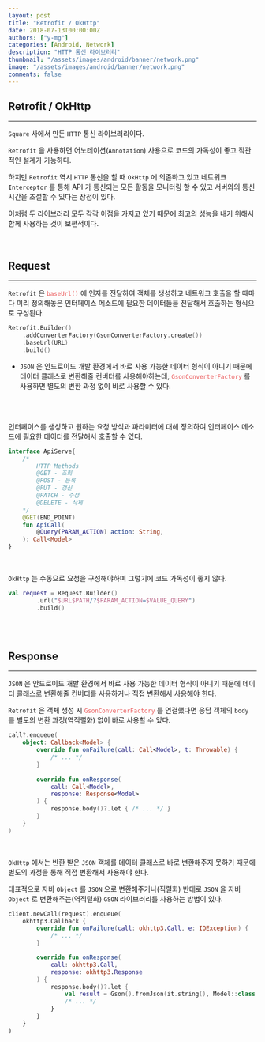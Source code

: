 ```yaml
---
layout: post
title: "Retrofit / OkHttp"
date: 2018-07-13T00:00:00Z
authors: ["y-mg"]
categories: [Android, Network]
description: "HTTP 통신 라이브러리"
thumbnail: "/assets/images/android/banner/network.png"
image: "/assets/images/android/banner/network.png"
comments: false
---
```


## Retrofit / OkHttp
***
`Square` 사에서 만든 `HTTP` 통신 라이브러리이다. 
<br/>

`Retrofit` 을 사용하면 어노테이션(`Annotation`) 사용으로 코드의 가독성이 좋고 직관적인 설계가 가능하다.
<br/>

하지만 `Retrofit` 역시 `HTTP` 통신을 할 때 `OkHttp` 에 의존하고 있고 네트워크 `Interceptor` 를 통해 API 가 통신되는 모든 활동을 모니터링 할 수 있고 서버와의 통신 시간을 조절할 수 있다는 장점이 있다.
<br/>

이처럼 두 라이브러리 모두 각각 이점을 가지고 있기 때문에 최고의 성능을 내기 위해서 함께 사용하는 것이 보편적이다.
<br/>
<br/>
<br/>



## Request
***
`Retrofit` 은 <code style="color: #eb5657;">baseUrl()</code> 에 인자를 전달하여 객체를 생성하고 네트워크 호출을 할 때마다 미리 정의해놓은 인터페이스 메소드에 필요한 데이터들을 전달해서 호출하는 형식으로 구성된다.
<br/>


```kotlin
Retrofit.Builder()
    .addConverterFactory(GsonConverterFactory.create())
    .baseUrl(URL)
    .build()
```
- `JSON` 은 안드로이드 개발 환경에서 바로 사용 가능한 데이터 형식이 아니기 때문에 데이터 클래스로 변환해줄 컨버터를 사용해야하는데, <code style="color: #eb5657;">GsonConverterFactory</code> 를 사용하면 별도의 변환 과정 없이 바로 사용할 수 있다.
<br/>
<br/>

인터페이스를 생성하고 원하는 요청 방식과 파라미터에 대해 정의하여 인터페이스 메소드에 필요한 데이터를 전달해서 호출할 수 있다.
<br/>

```kotlin
interface ApiServe{
    /*  
        HTTP Methods
        @GET - 조회
        @POST - 등록
        @PUT - 갱신
        @PATCH - 수정
        @DELETE - 삭제
    */
    @GET(END_POINT)
    fun ApiCall(
        @Query(PARAM_ACTION) action: String,
    ): Call<Model>
}
```
<br/>

`OkHttp` 는 수동으로 요청을 구성해야하며 그렇기에 코드 가독성이 좋지 않다.
<br/>

```kotlin
val request = Request.Builder()
        .url("$URL$PATH/?$PARAM_ACTION=$VALUE_QUERY")
        .build()
```
<br/>
<br/>



## Response
***
`JSON` 은 안드로이드 개발 환경에서 바로 사용 가능한 데이터 형식이 아니기 때문에 데이터 클래스로 변환해줄 컨버터를 사용하거나 직접 변환해서 사용해야 한다.
<br/>

`Retrofit` 은 객체 생성 시 <code style="color: #eb5657;">GsonConverterFactory</code> 를 연결했다면 응답 객체의 `body` 를 별도의 변환 과정(역직렬화) 없이 바로 사용할 수 있다.
<br/>

```kotlin
call?.enqueue(
    object: Callback<Model> {
        override fun onFailure(call: Call<Model>, t: Throwable) {
            /* ... */
        }
    
        override fun onResponse(
            call: Call<Model>, 
    	    response: Response<Model>
        ) {
            response.body()?.let { /* ... */ }
        }
    }
)
```
<br/>

`OkHttp` 에서는 반환 받은 `JSON` 객체를 데이터 클래스로 바로 변환해주지 못하기 때문에 별도의 과정을 통해 직접 변환해서 사용해야 한다.
<br/>

대표적으로 자바 `Object` 를 `JSON` 으로 변환해주거나(직렬화) 반대로 `JSON` 을 자바 `Object` 로 변환해주는(역직렬화) `GSON` 라이브러리를 사용하는 방법이 있다.
<br/>

```kotlin
client.newCall(request).enqueue(
    okhttp3.Callback {
        override fun onFailure(call: okhttp3.Call, e: IOException) {
            /* ... */
        }

        override fun onResponse(
            call: okhttp3.Call, 
            response: okhttp3.Response
        ) {
            response.body()?.let { 
                val result = Gson().fromJson(it.string(), Model::class.java)
                /* ... */
            }
        }
    }
)
```